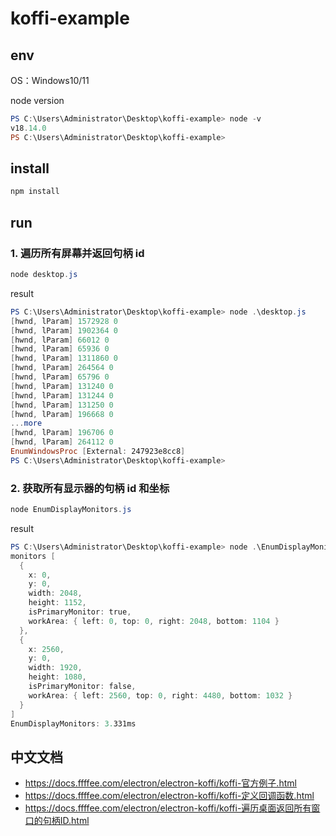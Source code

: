 # koffi-example

## env

OS：Windows10/11

node version

```powershell
PS C:\Users\Administrator\Desktop\koffi-example> node -v
v18.14.0
PS C:\Users\Administrator\Desktop\koffi-example>
```

## install

```powershell
npm install
```

## run

### 1. 遍历所有屏幕并返回句柄 id

```powershell
node desktop.js
```

result

```powershell
PS C:\Users\Administrator\Desktop\koffi-example> node .\desktop.js
[hwnd, lParam] 1572928 0
[hwnd, lParam] 1902364 0
[hwnd, lParam] 66012 0
[hwnd, lParam] 65936 0
[hwnd, lParam] 1311860 0
[hwnd, lParam] 264564 0
[hwnd, lParam] 65796 0
[hwnd, lParam] 131240 0
[hwnd, lParam] 131244 0
[hwnd, lParam] 131250 0
[hwnd, lParam] 196668 0
...more
[hwnd, lParam] 196706 0
[hwnd, lParam] 264112 0
EnumWindowsProc [External: 247923e8cc8]
PS C:\Users\Administrator\Desktop\koffi-example>
```

### 2. 获取所有显示器的句柄 id 和坐标

```powershell
node EnumDisplayMonitors.js
```

result

```powershell
PS C:\Users\Administrator\Desktop\koffi-example> node .\EnumDisplayMonitors.js
monitors [
  {
    x: 0,
    y: 0,
    width: 2048,
    height: 1152,
    isPrimaryMonitor: true,
    workArea: { left: 0, top: 0, right: 2048, bottom: 1104 }
  },
  {
    x: 2560,
    y: 0,
    width: 1920,
    height: 1080,
    isPrimaryMonitor: false,
    workArea: { left: 2560, top: 0, right: 4480, bottom: 1032 }
  }
]
EnumDisplayMonitors: 3.331ms
```

## 中文文档

- https://docs.ffffee.com/electron/electron-koffi/koffi-官方例子.html
- https://docs.ffffee.com/electron/electron-koffi/koffi-定义回调函数.html
- https://docs.ffffee.com/electron/electron-koffi/koffi-遍历桌面返回所有窗口的句柄ID.html
